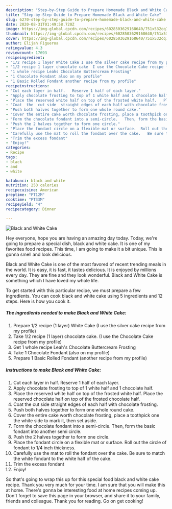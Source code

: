 ```yaml
---
description: "Step-by-Step Guide to Prepare Homemade Black and White Cake"
title: "Step-by-Step Guide to Prepare Homemade Black and White Cake"
slug: 6270-step-by-step-guide-to-prepare-homemade-black-and-white-cake
date: 2020-08-31T01:49:58.720Z
image: https://img-global.cpcdn.com/recipes/6028503629168640/751x532cq70/black-and-white-cake-recipe-main-photo.jpg
thumbnail: https://img-global.cpcdn.com/recipes/6028503629168640/751x532cq70/black-and-white-cake-recipe-main-photo.jpg
cover: https://img-global.cpcdn.com/recipes/6028503629168640/751x532cq70/black-and-white-cake-recipe-main-photo.jpg
author: Elijah Figueroa
ratingvalue: 4.3
reviewcount: 17693
recipeingredient:
- "1/2 recipe 1 layer White Cake I use the silver cake recipe from my profile"
- "1/2 recipe 1 layer chocolate cake  I use the Chocolate Cake recipe from my profile"
- "1 whole recipe Leahs Chocolate Buttercream Frosting"
- "1 Chocolate Fondant also on my profile"
- "1 Basic Rolled Fondant another recipe from my profile"
recipeinstructions:
- "Cut each layer in half.   Reserve 1 half of each layer."
- "Apply chocolate frosting to top of 1 white half and 1 chocolate half."
- "Place the reserved white half on top of the frosted white half.   Place the reserved chocolate half on top of the frosted chocolate half."
- "Coat  the  cut side  straight edges of each half with chocolate frosting."
- "Push both halves together to form one whole round cake."
- "Cover the entire cake worth chocolate frosting, place a toothpick one the white side to mark it,  then set aside."
- "Form the chocolate fondant into a semi-circle.   Then, form the basic fondant into another semi circle."
- "Push the 2 halves together to form one circle."
- "Place the fondant circle on a flexible mat or surface.  Roll out the circle of fondant to 1/4 inch thickness."
- "Carefully use the mat to roll the fondant over the cake.   Be sure to match the white fondant to the white half of the cake."
- "Trim the excess fondant"
- "Enjoy!"
categories:
- Recipe
tags:
- black
- and
- white

katakunci: black and white 
nutrition: 250 calories
recipecuisine: American
preptime: "PT12M"
cooktime: "PT33M"
recipeyield: "4"
recipecategory: Dinner

---
```



![Black and White Cake](https://img-global.cpcdn.com/recipes/6028503629168640/751x532cq70/black-and-white-cake-recipe-main-photo.jpg)

Hey everyone, hope you are having an amazing day today. Today, we're going to prepare a special dish, black and white cake. It is one of my favorites food recipes. This time, I am going to make it a bit unique. This is gonna smell and look delicious.



Black and White Cake is one of the most favored of recent trending meals in the world. It is easy, it is fast, it tastes delicious. It is enjoyed by millions every day. They are fine and they look wonderful. Black and White Cake is something which I have loved my whole life.


To get started with this particular recipe, we must prepare a few ingredients. You can cook black and white cake using 5 ingredients and 12 steps. Here is how you cook it.

<!--inarticleads1-->

##### The ingredients needed to make Black and White Cake:

1. Prepare 1/2 recipe (1 layer) White Cake (I use the silver cake recipe from my profile)
1. Take 1/2 recipe (1 layer) chocolate cake.  (I use the Chocolate Cake recipe from my profile)
1. Get 1 whole recipe Leah&#39;s Chocolate Buttercream Frosting
1. Take 1 Chocolate Fondant (also on my profile)
1. Prepare 1 Basic Rolled Fondant (another recipe from my profile)




<!--inarticleads2-->

##### Instructions to make Black and White Cake:

1. Cut each layer in half.   Reserve 1 half of each layer.
1. Apply chocolate frosting to top of 1 white half and 1 chocolate half.
1. Place the reserved white half on top of the frosted white half.   Place the reserved chocolate half on top of the frosted chocolate half.
1. Coat  the  cut side  straight edges of each half with chocolate frosting.
1. Push both halves together to form one whole round cake.
1. Cover the entire cake worth chocolate frosting, place a toothpick one the white side to mark it,  then set aside.
1. Form the chocolate fondant into a semi-circle.   Then, form the basic fondant into another semi circle.
1. Push the 2 halves together to form one circle.
1. Place the fondant circle on a flexible mat or surface.  Roll out the circle of fondant to 1/4 inch thickness.
1. Carefully use the mat to roll the fondant over the cake.   Be sure to match the white fondant to the white half of the cake.
1. Trim the excess fondant
1. Enjoy!




So that's going to wrap this up for this special food black and white cake recipe. Thank you very much for your time. I am sure that you will make this at home. There's gonna be interesting food at home recipes coming up. Don't forget to save this page in your browser, and share it to your family, friends and colleague. Thank you for reading. Go on get cooking!
